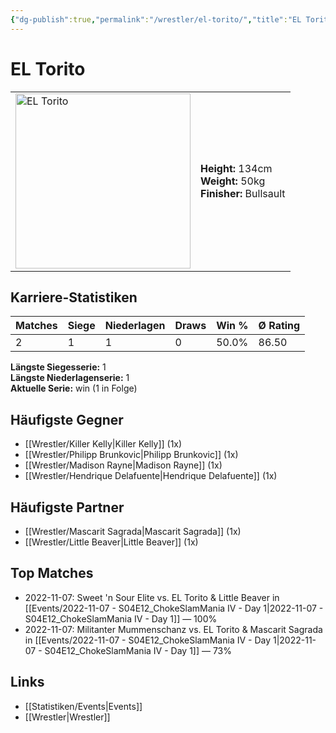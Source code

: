 ```yaml
---
{"dg-publish":true,"permalink":"/wrestler/el-torito/","title":"EL Torito","tags":["wrestler"],"noteIcon":""}
---
```



# EL Torito

<table>
        <tr>
        <td><img src="https://github.com/CptSpaulding1980/choke-slam-wrestling/releases/download/images/EL_Torito.png" width="280" alt="EL Torito"></td>
        <td>
        <b>Height:</b> 134cm<br>
        <b>Weight:</b> 50kg<br>
        <b>Finisher:</b> Bullsault<br>
        </td>
        </tr>
        </table>
        
## Karriere-Statistiken

| Matches | Siege | Niederlagen | Draws | Win % | Ø Rating |
|---------|-------|-------------|-------|-------|-----------|
| 2 | 1 | 1 | 0 | 50.0% | 86.50 |

**Längste Siegesserie:** 1<br>**Längste Niederlagenserie:** 1<br>**Aktuelle Serie:** win (1 in Folge)


## Häufigste Gegner
- [[Wrestler/Killer Kelly\|Killer Kelly]] (1x)
- [[Wrestler/Philipp Brunkovic\|Philipp Brunkovic]] (1x)
- [[Wrestler/Madison Rayne\|Madison Rayne]] (1x)
- [[Wrestler/Hendrique Delafuente\|Hendrique Delafuente]] (1x)

## Häufigste Partner
- [[Wrestler/Mascarit Sagrada\|Mascarit Sagrada]] (1x)
- [[Wrestler/Little Beaver\|Little Beaver]] (1x)

## Top Matches
- 2022-11-07: Sweet 'n Sour Elite vs. EL Torito & Little Beaver in [[Events/2022-11-07 - S04E12_ChokeSlamMania IV - Day 1\|2022-11-07 - S04E12_ChokeSlamMania IV - Day 1]] — 100%
- 2022-11-07: Militanter Mummenschanz vs. EL Torito & Mascarit Sagrada in [[Events/2022-11-07 - S04E12_ChokeSlamMania IV - Day 1\|2022-11-07 - S04E12_ChokeSlamMania IV - Day 1]] — 73%

## Links
- [[Statistiken/Events\|Events]]
- [[Wrestler\|Wrestler]]
